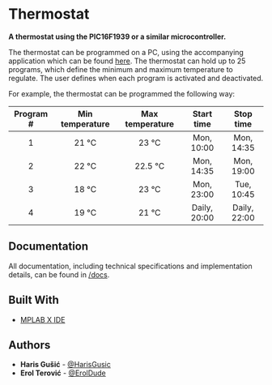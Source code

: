 # Thermostat

**A thermostat using the PIC16F1939 or a similar microcontroller.**

The thermostat can be programmed on a PC, using the accompanying application which can be found [here](https://github.com/HarisGusic/pic-thermostat-app). The thermostat can hold up to 25 programs, which define the minimum and maximum temperature to regulate. The user defines when each program is activated and deactivated.

For example, the thermostat can be programmed the following way:

|  Program #  |  Min temperature  | Max temperature |  Start time  |  Stop time   |
| :---------: | :---------------: | :-------------: | :----------: | :----------: |
|      1      |        21 °C      |      23 °C      |  Mon, 10:00  |  Mon, 14:35  |
|      2      |        22 °C      |     22.5 °C     |  Mon, 14:35  |  Mon, 19:00  |
|      3      |        18 °C      |      23 °C      |  Mon, 23:00  |  Tue, 10:45  |
|      4      |        19 °C      |      21 °C      | Daily, 20:00 | Daily, 22:00 |

## Documentation

All documentation, including technical specifications and implementation details, can be found in [/docs](https://github.com/HarisGusic/pic-thermostat/tree/master/docs).

<!-- Documentation about the PC application can be found [here](). -->

## Built With

* [MPLAB X IDE](https://www.microchip.com/mplab/mplab-x-ide)

## Authors

* **Haris Gušić** - [@HarisGusic](https://github.com/HarisGusic)
* **Erol Terović** - [@ErolDude](https://github.com/ErolDude)
